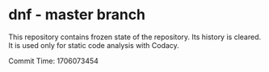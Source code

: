 # dnf - master branch

This repository contains frozen state of the repository.
Its history is cleared. It is used only for static code
analysis with Codacy.

Commit Time: 1706073454